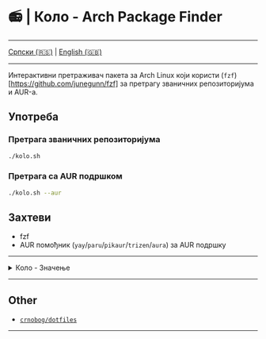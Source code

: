 # 📻 | Коло - Arch Package Finder

---

[Српски (🇷🇸)](README.md) | [English (🇬🇧)](README-en.md)

---

Интерактивни претраживач пакета за Arch Linux који користи (`fzf`)[https://github.com/junegunn/fzf] за претрагу званичних репозиторијума и AUR-а.

## Употреба

### Претрага званичних репозиторијума

```bash
./kolo.sh
```

### Претрага са AUR подршком

```bash
./kolo.sh --aur
```

## Захтеви

- fzf
- AUR помођник (`yay`/`paru`/`pikaur`/`trizen`/`aura`) за AUR подршку

---

<details>
<summary>Коло - Значење</summary>

- Коло (игра): Традиционални плес у кругу са ритмичким покретима, обично у друштву.

- Електрично коло: Пут за проток електричне струје, који укључује извор напајања и електронске компоненте.

</details>

---

## Other

- [`crnobog/dotfiles`](https://github.com/crnobog69/dotfiles)

---
